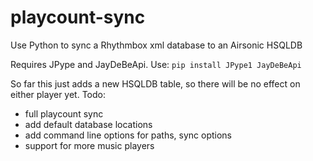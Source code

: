 # playcount-sync

Use Python to sync a Rhythmbox xml database to an Airsonic HSQLDB

Requires JPype and JayDeBeApi. Use: `pip install JPype1 JayDeBeApi`

So far this just adds a new HSQLDB table, so there will be no effect on either player yet. Todo:
- full playcount sync
- add default database locations
- add command line options for paths, sync options
- support for more music players

